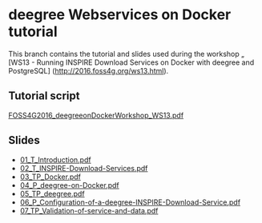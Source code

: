 deegree Webservices on Docker tutorial
======================================

This branch contains the tutorial and slides used during the workshop „
[WS13 - Running INSPIRE Download Services on Docker with deegree and PostgreSQL] (http://2016.foss4g.org/ws13.html).

Tutorial script
---------------
[FOSS4G2016_deegreeonDockerWorkshop_WS13.pdf](./FOSS4G2016_deegreeonDockerWorkshop_WS13.pdf)

Slides
------
- [01_T_Introduction.pdf](./01_T_Introduction.pdf)
- [02_T_INSPIRE-Download-Services.pdf](./02_T_INSPIRE-Download-Services.pdf)
- [03_TP_Docker.pdf](./03_TP_Docker.pdf)
- [04_P_deegree-on-Docker.pdf](./04_P_deegree-on-Docker.pdf)
- [05_TP_deegree.pdf](./05_TP_deegree.pdf)
- [06_P_Configuration-of-a-deegree-INSPIRE-Download-Service.pdf](./06_P_Configuration-of-a-deegree-INSPIRE-Download-Service.pdf)
- [07_TP_Validation-of-service-and-data.pdf](./07_TP_Validation-of-service-and-data.pdf)
